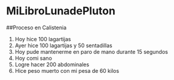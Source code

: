 # MiLibroLunadePluton

##Proceso en Calistenia

1. Hoy hice 100 lagartijas
2. Ayer hice 100 lagartijas y 50 sentadillas
3. Hoy pude mantenerme en paro de mano durante 15 segundos
4. Hoy comi sano
5. Logre hacer 200 abdominales
6. Hice peso muerto con mi pesa de 60 kilos
